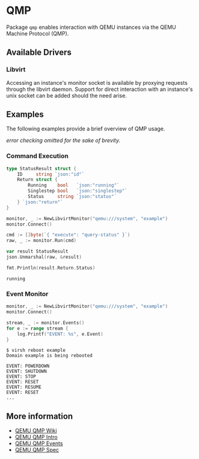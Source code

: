 QMP
===

Package `qmp` enables interaction with QEMU instances via the QEMU Machine Protocol (QMP).

## Available Drivers

### Libvirt

Accessing an instance's monitor socket is available by proxying requests through the libvirt daemon.
Support for direct interaction with an instance's unix socket can be added should the need arise.

## Examples

The following examples provide a brief overview of QMP usage.

_error checking omitted for the sake of brevity._

### Command Execution
```go
type StatusResult struct {
	ID     string `json:"id"`
	Return struct {
		Running    bool   `json:"running"`
		Singlestep bool   `json:"singlestep"`
		Status     string `json:"status"`
	} `json:"return"`
}

monitor, _ := NewLibvirtMonitor("qemu:///system", "example")
monitor.Connect()

cmd := []byte(`{ "execute": "query-status" }`)
raw, _ := monitor.Run(cmd)

var result StatusResult
json.Unmarshal(raw, &result)

fmt.Println(result.Return.Status)
```

```
running
```

### Event Monitor

```go
monitor, _ := NewLibvirtMonitor("qemu:///system", "example")
monitor.Connect()

stream, _ := monitor.Events()
for e := range stream {
	log.Printf("EVENT: %s", e.Event)
}

```

```
$ virsh reboot example
Domain example is being rebooted
```

```
EVENT: POWERDOWN
EVENT: SHUTDOWN
EVENT: STOP
EVENT: RESET
EVENT: RESUME
EVENT: RESET
...
```

## More information

* [QEMU QMP Wiki](http://wiki.qemu.org/QMP)
* [QEMU QMP Intro](http://git.qemu.org/?p=qemu.git;a=blob_plain;f=docs/qmp-intro.txt;hb=HEAD)
* [QEMU QMP Events](http://git.qemu.org/?p=qemu.git;a=blob_plain;f=docs/qmp-events.txt;hb=HEAD)
* [QEMU QMP Spec](http://git.qemu.org/?p=qemu.git;a=blob_plain;f=docs/qmp-spec.txt;hb=HEAD)
